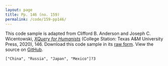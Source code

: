 ```yaml
---
layout: page
title: Pp. 146 (no. 159)
permalink: /code/159-pp146/
---
```


This code sample is adapted from Clifford B. Anderson and Joseph C. Wicentowski, 
[_XQuery for Humanists_](/) (College Station: Texas A&M University Press, 2020), 146. 
Download this code sample in its [raw form](/code/159-pp146/159-pp146.xq).
View the source on [GitHub](https://github.com/coding4humanists/xquery4humanists/blob/master/code/159-pp146/159-pp146.xq).

```xquery
["China", "Russia", "Japan", "Mexico"]?3
```  
